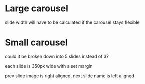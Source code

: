 Large carousel
==============

slide width will have to be calculated if the carousel stays flexible


Small carousel
==============

could it be broken down into 5 slides instead of 3?

each slide is 350px wide with a set margin

prev slide image is right aligned, next slide name is left aligned
